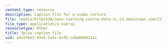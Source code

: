 ```yaml
---
content_type: resource
description: Caption file for a video lecture.
file: /media/https%3A/open-learning-course-data-rc.s3.amazonaws.com/21l-011-the-film-experience-fall-2013/a4e3f6e143a55a5e9c85cd4a6944211c_mPCTR32vxWo.srt
file_type: application/x-subrip
resourcetype: Other
title: 3play caption file
uid: a4e3f6e1-43a5-5a5e-9c85-cd4a6944211c
---
```

